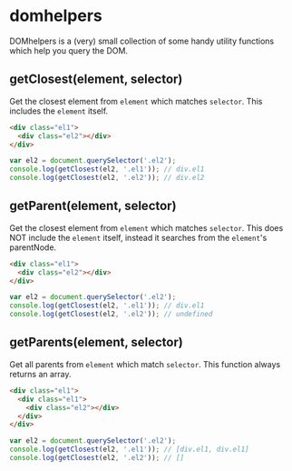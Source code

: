 # domhelpers

DOMhelpers is a (very) small collection of some handy utility functions which
help you query the DOM.


## getClosest(element, selector)

Get the closest element from `element` which matches `selector`. This includes
the `element` itself.

```html
<div class="el1">
  <div class="el2"></div>
</div>
```

```js
var el2 = document.querySelector('.el2');
console.log(getClosest(el2, '.el1')); // div.el1
console.log(getClosest(el2, '.el2')); // div.el2
```


## getParent(element, selector)

Get the closest element from `element` which matches `selector`. This does NOT
include the `element` itself, instead it searches from the `element`'s parentNode.

```html
<div class="el1">
  <div class="el2"></div>
</div>
```

```js
var el2 = document.querySelector('.el2');
console.log(getClosest(el2, '.el1')); // div.el1
console.log(getClosest(el2, '.el2')); // undefined
```


## getParents(element, selector)

Get all parents from `element` which match `selector`. This function always
returns an array.

```html
<div class="el1">
  <div class="el1">
    <div class="el2"></div>
  </div>
</div>
```

```js
var el2 = document.querySelector('.el2');
console.log(getClosest(el2, '.el1')); // [div.el1, div.el1]
console.log(getClosest(el2, '.el2')); // []
```
